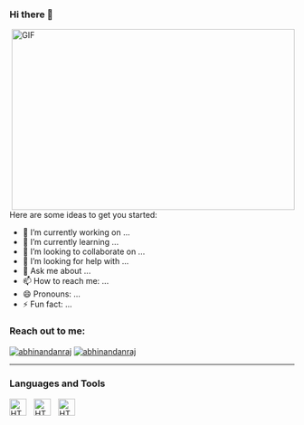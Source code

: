 ### Hi there 👋

<img align="right" alt="GIF" src="https://media.giphy.com/media/RbDKaczqWovIugyJmW/giphy.gif" width="500" height="320">

Here are some ideas to get you started:

- 🔭 I’m currently working on ...
- 🌱 I’m currently learning ...
- 👯 I’m looking to collaborate on ...
- 🤔 I’m looking for help with ...
- 💬 Ask me about ...
- 📫 How to reach me: ...
- 😄 Pronouns: ...
- ⚡ Fun fact: ...

### **Reach out to me:** ️

<p align="left">
<a href="https://www.linkedin.com/in/marianneshaffer/" target="_blank"><img align="center" src="https://img.shields.io/badge/-LinkedIn-0e76a8?style=flat-square&logo=Linkedin&logoColor=white" alt="abhinandanraj" /></a>
<a href="mailto:marianne.shaffer@gmail.com" target="_blank"><img align="center" src="https://img.shields.io/badge/-Gmail-EA4335?style=flat-square&logo=Gmail&logoColor=white" alt="abhinandanraj" /></a>

---

###  Languages and Tools
<img align="left" alt="HTML" width="30px" style="padding-right: 10px;" src="https://cdn.jsdelivr.net/gh/devicons/devicon/icons/html5/html5-original.svg">
<img align="left" alt="HTML" width="30px" style="padding-right: 10px;" src="https://cdn.jsdelivr.net/gh/devicons/devicon/icons/css3/css3-original.svg">
<img align="left" alt="HTML" width="30px" style="padding-right: 10px;" src="https://cdn.jsdelivr.net/gh/devicons/devicon/icons/javascript/javascript-plain.svg">




